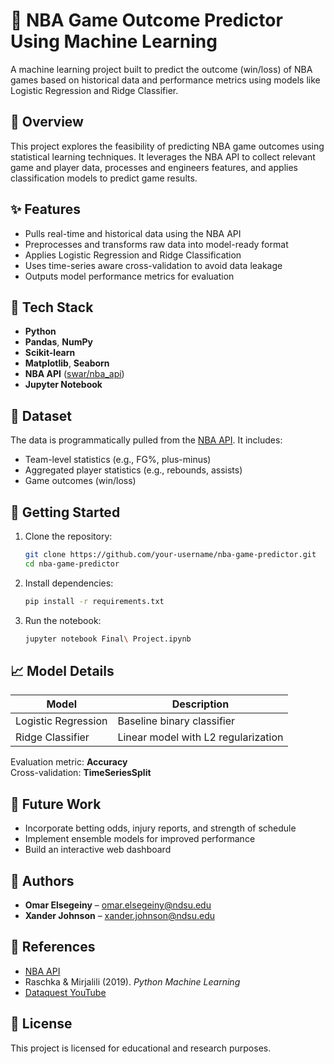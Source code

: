 # 🏀 NBA Game Outcome Predictor Using Machine Learning

A machine learning project built to predict the outcome (win/loss) of NBA games based on historical data and performance metrics using models like Logistic Regression and Ridge Classifier.

## 📌 Overview

This project explores the feasibility of predicting NBA game outcomes using statistical learning techniques. It leverages the NBA API to collect relevant game and player data, processes and engineers features, and applies classification models to predict game results.

## ✨ Features

- Pulls real-time and historical data using the NBA API
- Preprocesses and transforms raw data into model-ready format
- Applies Logistic Regression and Ridge Classification
- Uses time-series aware cross-validation to avoid data leakage
- Outputs model performance metrics for evaluation

## 🧪 Tech Stack

- **Python**
- **Pandas**, **NumPy**
- **Scikit-learn**
- **Matplotlib**, **Seaborn**
- **NBA API** ([swar/nba_api](https://github.com/swar/nba_api))
- **Jupyter Notebook**

## 📂 Dataset

The data is programmatically pulled from the [NBA API](https://github.com/swar/nba_api). It includes:

- Team-level statistics (e.g., FG%, plus-minus)
- Aggregated player statistics (e.g., rebounds, assists)
- Game outcomes (win/loss)

## 🚀 Getting Started

1. Clone the repository:
   ```bash
   git clone https://github.com/your-username/nba-game-predictor.git
   cd nba-game-predictor
   ```

2. Install dependencies:
   ```bash
   pip install -r requirements.txt
   ```

3. Run the notebook:
   ```bash
   jupyter notebook Final\ Project.ipynb
   ```

## 📈 Model Details

| Model               | Description                              |
|--------------------|------------------------------------------|
| Logistic Regression| Baseline binary classifier               |
| Ridge Classifier   | Linear model with L2 regularization      |

Evaluation metric: **Accuracy**  
Cross-validation: **TimeSeriesSplit**

## 🧠 Future Work

- Incorporate betting odds, injury reports, and strength of schedule
- Implement ensemble models for improved performance
- Build an interactive web dashboard

## 🙌 Authors

- **Omar Elsegeiny** – omar.elsegeiny@ndsu.edu  
- **Xander Johnson** – xander.johnson@ndsu.edu

## 📘 References

- [NBA API](https://github.com/swar/nba_api)
- Raschka & Mirjalili (2019). *Python Machine Learning*
- [Dataquest YouTube](https://www.youtube.com/@Dataquestio)

## 📄 License

This project is licensed for educational and research purposes.
